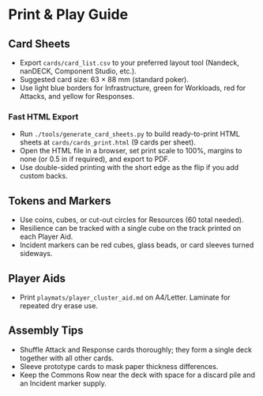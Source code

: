 # Print & Play Guide

## Card Sheets
- Export `cards/card_list.csv` to your preferred layout tool (Nandeck, nanDECK, Component Studio, etc.).
- Suggested card size: 63 × 88 mm (standard poker).
- Use light blue borders for Infrastructure, green for Workloads, red for Attacks, and yellow for Responses.

### Fast HTML Export
- Run `./tools/generate_card_sheets.py` to build ready-to-print HTML sheets at `cards/cards_print.html` (9 cards per sheet).
- Open the HTML file in a browser, set print scale to 100%, margins to none (or 0.5 in if required), and export to PDF.
- Use double-sided printing with the short edge as the flip if you add custom backs.

## Tokens and Markers
- Use coins, cubes, or cut-out circles for Resources (60 total needed).
- Resilience can be tracked with a single cube on the track printed on each Player Aid.
- Incident markers can be red cubes, glass beads, or card sleeves turned sideways.

## Player Aids
- Print `playmats/player_cluster_aid.md` on A4/Letter. Laminate for repeated dry erase use.

## Assembly Tips
- Shuffle Attack and Response cards thoroughly; they form a single deck together with all other cards.
- Sleeve prototype cards to mask paper thickness differences.
- Keep the Commons Row near the deck with space for a discard pile and an Incident marker supply.
